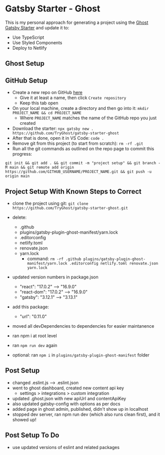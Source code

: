 # Gatsby Starter - Ghost

This is my personal approach for generating a project using the [Ghost Gatsby Starter](https://github.com/TryGhost/gatsby-starter-ghost) and update it to:

- Use TypeScript
- Use Styled Components
- Deploy to Netlify

## Ghost Setup

## GitHub Setup

- Create a new repo on GitHub [here](https://github.com/new)
  - Give it at least a name, then click `Create repository`
  - Keep this tab open
- On your local machine, create a directory and then go into it: `mkdir PROJECT_NAME && cd PROJECT_NAME`
  - Where `PROJECT_NAME` matches the name of the GitHub repo you just created
- Download the starter: `npx gatsby new . https://github.com/TryGhost/gatsby-starter-ghost`
- After that is done, open it in VS Code: `code .`
- Remove git from this project (to start from scratch): `rm -rf .git`
- Run all the git commands as outlined on the repo page to commit this progress:

```
git init && git add . && git commit -m "project setup" && git branch -M main && git remote add origin https://github.com/GITHUB_USERNAME/PROJECT_NAME.git && git push -u origin main
```

## Project Setup With Known Steps to Correct

- clone the project using git: `git clone https://github.com/TryGhost/gatsby-starter-ghost.git`
- delete:
  - .github
  - plugins/gatsby-plugin-ghost-manifest/yarn.lock
  - .editorconfig
  - netlify.toml
  - renovate.json
  - yarn.lock
    - command: `rm -rf .github plugins/gatsby-plugin-ghost-manifest/yarn.lock .editorconfig netlify.toml renovate.json yarn.lock`
- updated version numbers in package.json
  - "react": "17.0.2" --> "16.9.0"
  - "react-dom": "17.0.2" --> "16.9.0"
  - "gatsby": "3.12.1" --> "3.13.1"
- add this package:
  - "url": "0.11.0"
- moved all devDependencies to dependencies for easier maintanence
- ran npm i at root level
- ran `npm run dev` again

- optional: ran `npm i` in `plugins/gatsby-plugin-ghost-manifest` folder

## Post Setup

- changed .eslint.js --> .eslint.json
- went to ghost dashboard, created new content api key
  - settings > integrations > custom integration
- updated .ghost.json with new apiUrl and contentApiKey
- also updated gatsby-config with options as per docs
- added page in ghost admin, published, didn't show up in localhost
- stopped dev server, ran npm run dev (which also runs clean first), and it showed up!

## Post Setup To Do

- use updated versions of eslint and related packages
